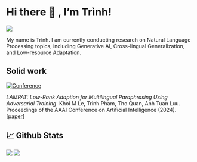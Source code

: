# Hi there 👋 , I’m Trình!
<img src="https://komarev.com/ghpvc/?username=phkhanhtrinh23&color=blue">

My name is Trình. I am currently conducting research on Natural Language Processing topics, including Generative AI, Cross-lingual Generalization, and Low-resource Adaptation.

## Solid work

<a href="https://aaai.org/aaai-conference/">
  <img src="http://img.shields.io/badge/AAAI-2024-001B37.svg" alt="Conference">
</a>
      
*LAMPAT: Low-Rank Adaption for Multilingual Paraphrasing Using Adversarial Training*. Khoi M Le, Trinh Pham, Tho Quan, Anh Tuan Luu. Proceedings of the AAAI Conference on Artificial Intelligence (2024). [[paper](https://ojs.aaai.org/index.php/AAAI/article/view/29804)]

## 📈 Github Stats


<img src="https://github-readme-stats.vercel.app/api?username=phkhanhtrinh23&theme=tokyonight&show_icons=true&count_private=true">
<img src="https://github-readme-stats.vercel.app/api/top-langs/?username=phkhanhtrinh23&theme=tokyonight&layout=compact&langs_count=6">
